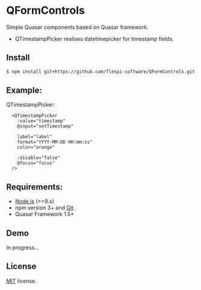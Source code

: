 # QFormControls

Simple Quasar components based on Quasar framework.
- QTimestampPicker realises datetimepicker for timestamp fields.

## Install
````bash
$ npm install git+https://github.com/flespi-software/QFormControls.git --save
````

## Example:
QTimestampPicker:
````vue
  <QTimestampPicker
    :value="timestamp"
    @input="setTimestamp"

    label="label"
    format="YYYY-MM-DD HH:mm:ss"
    color="orange"

    :disable="false"
    @focus="focus"
  />
````
## Requirements:

- [Node.js](https://nodejs.org/en/) (>=9.x)
- npm version 3+ and [Git](https://git-scm.com/).
- Quasar Framework 1.5+

## Demo

In progress...

## License
[MIT](https://github.com/flespi-software/QFormControls/blob/master/LICENSE) license.
